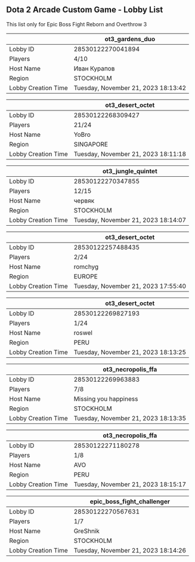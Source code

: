 ## Dota 2 Arcade Custom Game - Lobby List

This list only for Epic Boss Fight Reborn and Overthrow 3

|  | ot3_gardens_duo |
| ------ | ------ |
| Lobby ID | 28530122270041894 |
| Players | 4/10 |
| Host Name | Иван Курапов |
| Region | STOCKHOLM |
| Lobby Creation Time | Tuesday, November 21, 2023 18:13:42 |


|  | ot3_desert_octet |
| ------ | ------ |
| Lobby ID | 28530122268309427 |
| Players | 21/24 |
| Host Name | YoBro |
| Region | SINGAPORE |
| Lobby Creation Time | Tuesday, November 21, 2023 18:11:18 |


|  | ot3_jungle_quintet |
| ------ | ------ |
| Lobby ID | 28530122270347855 |
| Players | 12/15 |
| Host Name | червяк |
| Region | STOCKHOLM |
| Lobby Creation Time | Tuesday, November 21, 2023 18:14:07 |


|  | ot3_desert_octet |
| ------ | ------ |
| Lobby ID | 28530122257488435 |
| Players | 2/24 |
| Host Name | romchyg |
| Region | EUROPE |
| Lobby Creation Time | Tuesday, November 21, 2023 17:55:40 |


|  | ot3_desert_octet |
| ------ | ------ |
| Lobby ID | 28530122269827193 |
| Players | 1/24 |
| Host Name | roswel |
| Region | PERU |
| Lobby Creation Time | Tuesday, November 21, 2023 18:13:25 |


|  | ot3_necropolis_ffa |
| ------ | ------ |
| Lobby ID | 28530122269963883 |
| Players | 7/8 |
| Host Name | Missing you happiness |
| Region | STOCKHOLM |
| Lobby Creation Time | Tuesday, November 21, 2023 18:13:35 |


|  | ot3_necropolis_ffa |
| ------ | ------ |
| Lobby ID | 28530122271180278 |
| Players | 1/8 |
| Host Name | AVO |
| Region | PERU |
| Lobby Creation Time | Tuesday, November 21, 2023 18:15:17 |


|  | epic_boss_fight_challenger |
| ------ | ------ |
| Lobby ID | 28530122270567631 |
| Players | 1/7 |
| Host Name | GreShnik |
| Region | STOCKHOLM |
| Lobby Creation Time | Tuesday, November 21, 2023 18:14:26 |


